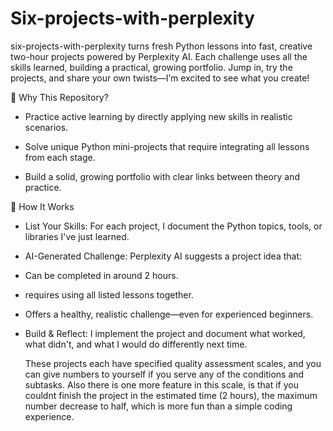 # Six-projects-with-perplexity
six-projects-with-perplexity turns fresh Python lessons into fast, creative two-hour projects powered by Perplexity AI. Each challenge uses all the skills learned, building a practical, growing portfolio. Jump in, try the projects, and share your own twists—I’m excited to see what you create!

🚀 Why This Repository?

- Practice active learning by directly applying new skills in realistic scenarios.

- Solve unique Python mini-projects that require integrating all lessons from each stage.

- Build a solid, growing portfolio with clear links between theory and practice.

🧰 How It Works

- List Your Skills: For each project, I document the Python topics, tools, or libraries I've just learned.

- AI-Generated Challenge: Perplexity AI suggests a project idea that:

- Can be completed in around 2 hours.

- requires using all listed lessons together.

- Offers a healthy, realistic challenge—even for experienced beginners.

- Build & Reflect: I implement the project and document what worked, what didn't, and what I would do differently next time.

  These projects each have specified quality assessment scales, and you can give numbers to yourself if you serve any of the conditions and subtasks. Also there is one more feature in this scale, is that if you couldnt finish the project in the estimated time (2 hours), the maximum number decrease to half, which is more fun than a simple coding experience.
